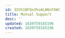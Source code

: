 ```yaml
---
id: 3SVh1BFQn3hoALWQnF6Wl
title: Mutual Support
desc: ''
updated: 1639759165196
created: 1639759165196
---
```


